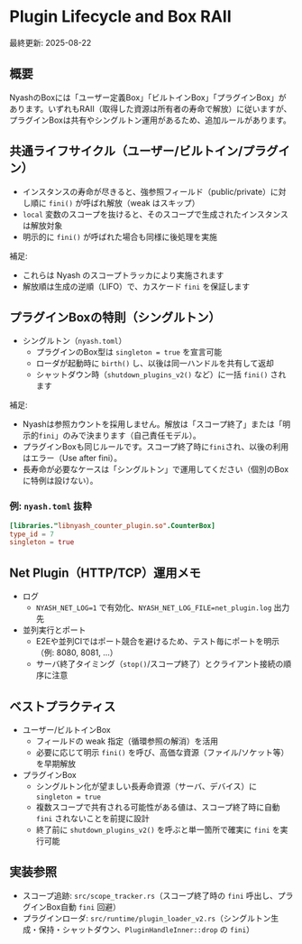 # Plugin Lifecycle and Box RAII

最終更新: 2025-08-22

## 概要
NyashのBoxには「ユーザー定義Box」「ビルトインBox」「プラグインBox」があります。いずれもRAII（取得した資源は所有者の寿命で解放）に従いますが、プラグインBoxは共有やシングルトン運用があるため、追加ルールがあります。

## 共通ライフサイクル（ユーザー/ビルトイン/プラグイン）
- インスタンスの寿命が尽きると、強参照フィールド（public/private）に対し順に `fini()` が呼ばれ解放（weak はスキップ）
- `local` 変数のスコープを抜けると、そのスコープで生成されたインスタンスは解放対象
- 明示的に `fini()` が呼ばれた場合も同様に後処理を実施

補足:
- これらは Nyash のスコープトラッカにより実施されます
- 解放順は生成の逆順（LIFO）で、カスケード `fini` を保証します

## プラグインBoxの特則（シングルトン）
- シングルトン（`nyash.toml`）
  - プラグインのBox型は `singleton = true` を宣言可能
  - ローダが起動時に `birth()` し、以後は同一ハンドルを共有して返却
  - シャットダウン時（`shutdown_plugins_v2()` など）に一括 `fini()` されます

補足:
- Nyashは参照カウントを採用しません。解放は「スコープ終了」または「明示的`fini`」のみで決まります（自己責任モデル）。
- プラグインBoxも同じルールです。スコープ終了時に`fini`され、以後の利用はエラー（Use after fini）。
- 長寿命が必要なケースは「シングルトン」で運用してください（個別のBoxに特例は設けない）。

### 例: `nyash.toml` 抜粋
```toml
[libraries."libnyash_counter_plugin.so".CounterBox]
type_id = 7
singleton = true
```

## Net Plugin（HTTP/TCP）運用メモ
- ログ
  - `NYASH_NET_LOG=1` で有効化、`NYASH_NET_LOG_FILE=net_plugin.log` 出力先
- 並列実行とポート
  - E2Eや並列CIではポート競合を避けるため、テスト毎にポートを明示（例: 8080, 8081, ...）
  - サーバ終了タイミング（`stop()`/スコープ終了）とクライアント接続の順序に注意

## ベストプラクティス
- ユーザー/ビルトインBox
  - フィールドの weak 指定（循環参照の解消）を活用
  - 必要に応じて明示 `fini()` を呼び、高価な資源（ファイル/ソケット等）を早期解放
- プラグインBox
  - シングルトン化が望ましい長寿命資源（サーバ、デバイス）に `singleton = true`
  - 複数スコープで共有される可能性がある値は、スコープ終了時に自動 `fini` されないことを前提に設計
  - 終了前に `shutdown_plugins_v2()` を呼ぶと単一箇所で確実に `fini` を実行可能

## 実装参照
- スコープ追跡: `src/scope_tracker.rs`（スコープ終了時の `fini` 呼出し、プラグインBox自動 `fini` 回避）
- プラグインローダ: `src/runtime/plugin_loader_v2.rs`（シングルトン生成・保持・シャットダウン、`PluginHandleInner::drop` の `fini`）
